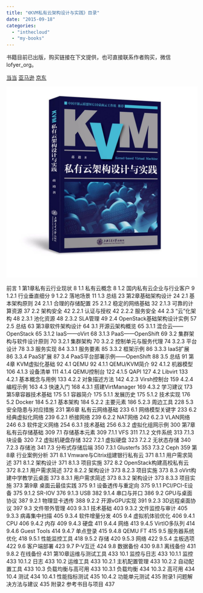 ```yaml
---
title: "《KVM私有云架构设计与实践》目录"
date: "2015-09-18"
categories: 
  - "inthecloud"
  - "my-books"
---
```


书籍目前已出版，购买链接在下文提供，也可直接联系作者购买，微信lofyer\_org。

[当当](http://product.dangdang.com/25074443.html) [亚马逊](https://www.amazon.cn/%E7%A7%81%E6%9C%89%E4%BA%91%E6%9E%B6%E6%9E%84%E8%AE%BE%E8%AE%A1%E4%B8%8E%E5%AE%9E%E8%B7%B5-%E8%92%8B%E8%BF%AA/dp/B07143VQ2M/ref=sr_1_1?ie=UTF8&qid=1495023849&sr=8-1&keywords=kvm%E7%A7%81%E6%9C%89%E4%BA%91) [京东](https://search.jd.com/Search?keyword=kvm%E7%A7%81%E6%9C%89%E4%BA%91&enc=utf-8&wq=kvm%E7%A7%81%E6%9C%89%E4%BA%91&pvid=fab47274675745f28319953ba27d24c5)

[![](/blog/images/21495029670_.pic_-1024x1024.jpg)](https://blog.lofyer.org/wp-content/uploads/21495029670_.pic_.jpg)

前言 1 第1章私有云行业现状 8 1.1 私有云概念 8 1.2 国内私有云企业与行业客户 9 1.2.1 行业垂直细分 9 1.2.2 落地场景 11 1.3 总结 23 第2章基础架构设计 24 2.1 基本架构原则 24 2.1.1 合理的存储配置 25 2.1.2 稳定的网络基础 32 2.1.3 可靠的计算资源 37 2.2 架构安全 42 2.2.1 认证与授权 42 2.2.2 服务安全 44 2.3 “云”化架构 48 2.3.1 池化资源 48 2.3.2 SLA管理 49 2.4 OpenStack基础架构设计实例 57 2.5 总结 63 第3章软件架构设计 64 3.1 开源云架构概览 65 3.1.1 混合云——OpenStack 65 3.1.2 IaaS——oVirt 68 3.1.3 PaaS——OpenShift 69 3.2 集群架构与软件设计原则 70 3.2.1 集群架构 70 3.2.2 控制单元与服务代理 74 3.2.3 平台设计 78 3.3 服务实现 84 3.3.1 服务要素 85 3.3.2 框架示例 86 3.3.3 IaaS扩展 86 3.3.4 PaaS扩展 87 3.4 PaaS平台部署示例——OpenShift 88 3.5 总结 91 第4章 KVM虚拟化基础 92 4.1 QEMU 92 4.1.1 QEMU/KVM简介 92 4.1.2 机器模型 106 4.1.3 设备清单 111 4.1.4 QEMU控制台 122 4.1.5 QAPI 127 4.2 Libvirt 133 4.2.1 基本概念与用例 133 4.2.2 对象描述方法 142 4.2.3 Virsh控制台 159 4.2.4 编程示例 163 4.3 快速入门 168 4.3.1 搭建VirtManager 169 4.3.2 学习建议 173 第5章容器技术基础 175 5.1 容器简介 175 5.1.1 发展历史 175 5.1.2 技术实现 176 5.2 Docker 184 5.2.1 基本架构 184 5.2.2 主要元素 186 5.2.3 周边工具 228 5.3 安全隐患与对应措施 231 第6章 私有云网络基础 233 6.1 网络模型关键字 233 6.2 经典虚拟化网络 239 6.2.1 桥接网络 239 6.2.2 NAT网络 242 6.2.3 VLAN网络 246 6.3 软件定义网络 254 6.3.1 技术基础 256 6.3.2 虚拟化组网示例 300 第7章 私有云存储基础 309 7.1 存储基本元素 309 7.1.1 VFS 311 7.1.2 文件系统 313 7.1.3 块设备 320 7.2 虚拟机硬盘存储 322 7.2.1 虚拟硬盘 323 7.2.2 无状态存储 340 7.2.3 存储池 341 7.3 分布式存储后端 350 7.3.1 Glusterfs 353 7.3.2 Ceph 359 第8章 行业案例分析 371 8.1 Vmware与Citrix组建银行私有云 371 8.1.1 用户需求简述 371 8.1.2 架构设计 371 8.1.3 项目实施 372 8.2 OpenStack构建高校私有云 372 8.2.1 用户需求简述 372 8.2.2 架构设计 373 8.2.3 项目实施 373 8.3 oVirt构建中学教学云桌面 373 8.3.1 用户需求简述 373 8.3.2 架构设计 373 8.3.3 项目实施 373 第9章 桌面云最佳实践 375 9.1 设备透传与重定向 375 9.1.1 PCI/PCI-E设备 375 9.1.2 SR-IOV 376 9.1.3 USB 382 9.1.4 串口与并口 386 9.2 GPU与桌面协议 387 9.2.1 物理显卡透传 388 9.2.2 开源vGPU实现 391 9.2.3 3D远程桌面协议 397 9.3 文件带外管理 403 9.3.1 技术基础 403 9.3.2 文件监控与审计 405 9.3.3 病毒集中扫描 405 9.3.4 软件增量分发 405 9.4 虚拟机体验优化 406 9.4.1 CPU 406 9.4.2 内存 409 9.4.3 硬盘 411 9.4.4 网络 413 9.4.5 VirtIO多队列 414 9.4.6 Guest Tools 414 9.4.7 单点登录 415 9.4.8 QEMU FT 415 9.5 服务器系统优化 418 9.5.1 性能监控工具 418 9.5.2 存储 420 9.5.3 网络 422 9.5.4 主板选项 422 9.6 客户端部署 423 9.7 P-V互迁 424 9.8 数据备份 430 9.8.1 离线备份 431 9.8.2 在线备份 431 第10章运维与测试工具 433 10.1 监控与日志 433 10.1.1 监控 433 10.1.2 日志 433 10.2 运维工具 433 10.2.1 主机配置管理 433 10.2.2 自动配置工具 433 10.3 负载均衡与高可用 433 10.3.1 负载均衡 434 10.3.2 高可用 434 10.4 测试 434 10.4.1 性能指标测试 435 10.4.2 功能单元测试 435 附录1 问题解决方法与建议 435 附录2 参考书目与项目 437
